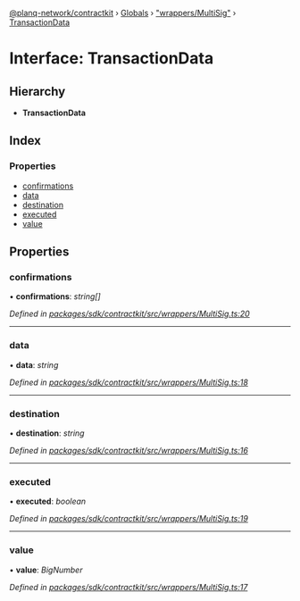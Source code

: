 [@planq-network/contractkit](../README.md) › [Globals](../globals.md) › ["wrappers/MultiSig"](../modules/_wrappers_multisig_.md) › [TransactionData](_wrappers_multisig_.transactiondata.md)

# Interface: TransactionData

## Hierarchy

* **TransactionData**

## Index

### Properties

* [confirmations](_wrappers_multisig_.transactiondata.md#confirmations)
* [data](_wrappers_multisig_.transactiondata.md#data)
* [destination](_wrappers_multisig_.transactiondata.md#destination)
* [executed](_wrappers_multisig_.transactiondata.md#executed)
* [value](_wrappers_multisig_.transactiondata.md#value)

## Properties

###  confirmations

• **confirmations**: *string[]*

*Defined in [packages/sdk/contractkit/src/wrappers/MultiSig.ts:20](https://github.com/planq-network/planq-sdk/blob/master/packages/sdk/contractkit/src/wrappers/MultiSig.ts#L20)*

___

###  data

• **data**: *string*

*Defined in [packages/sdk/contractkit/src/wrappers/MultiSig.ts:18](https://github.com/planq-network/planq-sdk/blob/master/packages/sdk/contractkit/src/wrappers/MultiSig.ts#L18)*

___

###  destination

• **destination**: *string*

*Defined in [packages/sdk/contractkit/src/wrappers/MultiSig.ts:16](https://github.com/planq-network/planq-sdk/blob/master/packages/sdk/contractkit/src/wrappers/MultiSig.ts#L16)*

___

###  executed

• **executed**: *boolean*

*Defined in [packages/sdk/contractkit/src/wrappers/MultiSig.ts:19](https://github.com/planq-network/planq-sdk/blob/master/packages/sdk/contractkit/src/wrappers/MultiSig.ts#L19)*

___

###  value

• **value**: *BigNumber*

*Defined in [packages/sdk/contractkit/src/wrappers/MultiSig.ts:17](https://github.com/planq-network/planq-sdk/blob/master/packages/sdk/contractkit/src/wrappers/MultiSig.ts#L17)*
